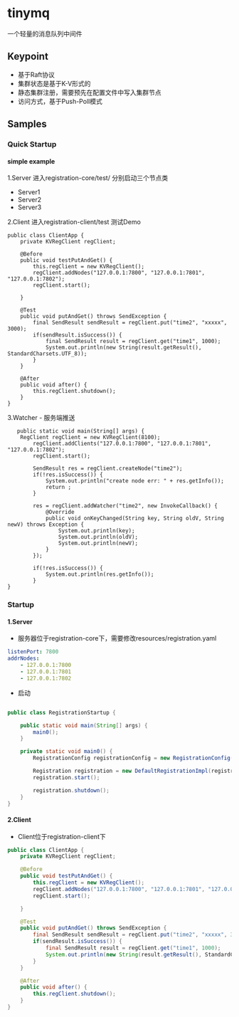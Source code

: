 # tinymq
一个轻量的消息队列中间件 

## Keypoint
- 基于Raft协议
- 集群状态是基于K-V形式的
- 静态集群注册，需要预先在配置文件中写入集群节点
- 访问方式，基于Push-Poll模式


## Samples
### Quick Startup

#### simple example
1.Server
进入registration-core/test/
分别启动三个节点类
- Server1
- Server2
- Server3

2.Client
进入registration-client/test
测试Demo
```
public class ClientApp {
    private KVRegClient regClient;

    @Before
    public void testPutAndGet() {
        this.regClient = new KVRegClient();
        regClient.addNodes("127.0.0.1:7800", "127.0.0.1:7801", "127.0.0.1:7802");
        regClient.start();

    }

    @Test
    public void putAndGet() throws SendException {
        final SendResult sendResult = regClient.put("time2", "xxxxx", 3000);
        if(sendResult.isSuccess()) {
            final SendResult result = regClient.get("time1", 1000);
            System.out.println(new String(result.getResult(), StandardCharsets.UTF_8));
        }
    }

    @After
    public void after() {
        this.regClient.shutdown();
    }
}
```
3.Watcher - 服务端推送
```
   public static void main(String[] args) {
    RegClient regClient = new KVRegClient(8100);
        regClient.addClients("127.0.0.1:7800", "127.0.0.1:7801", "127.0.0.1:7802");
        regClient.start();

        SendResult res = regClient.createNode("time2");
        if(!res.isSuccess()) {
            System.out.println("create node err: " + res.getInfo());
            return ;
        }

        res = regClient.addWatcher("time2", new InvokeCallback() {
            @Override
            public void onKeyChanged(String key, String oldV, String newV) throws Exception {
                System.out.println(key);
                System.out.println(oldV);
                System.out.println(newV);
            }
        });

        if(!res.isSuccess()) {
            System.out.println(res.getInfo());
        }
}
```

### Startup
#### 1.Server
- 服务器位于registration-core下，需要修改resources/registration.yaml
```yaml
listenPort: 7800
addrNodes:
    - 127.0.0.1:7800
    - 127.0.0.1:7801
    - 127.0.0.1:7802

```
- 启动
```java

public class RegistrationStartup {

    public static void main(String[] args) {
        main0();
    }

    private static void main0() {
        RegistrationConfig registrationConfig = new RegistrationConfig("registration.yaml");

        Registration registration = new DefaultRegistrationImpl(registrationConfig);
        registration.start();

        registration.shutdown();
    }
}

```
#### 2.Client
- Client位于registration-client下
```java
public class ClientApp {
    private KVRegClient regClient;

    @Before
    public void testPutAndGet() {
        this.regClient = new KVRegClient();
        regClient.addNodes("127.0.0.1:7800", "127.0.0.1:7801", "127.0.0.1:7802");
        regClient.start();

    }

    @Test
    public void putAndGet() throws SendException {
        final SendResult sendResult = regClient.put("time2", "xxxxx", 3000);
        if(sendResult.isSuccess()) {
            final SendResult result = regClient.get("time1", 1000);
            System.out.println(new String(result.getResult(), StandardCharsets.UTF_8));
        }
    }

    @After
    public void after() {
        this.regClient.shutdown();
    }
}
```
